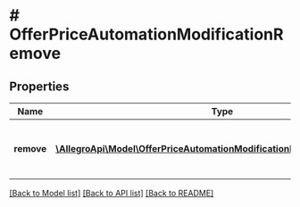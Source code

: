 # # OfferPriceAutomationModificationRemove

## Properties

Name | Type | Description | Notes
------------ | ------------- | ------------- | -------------
**remove** | [**\AllegroApi\Model\OfferPriceAutomationModificationRemoveRemoveInner[]**](OfferPriceAutomationModificationRemoveRemoveInner.md) | List of marketplaces from which rules will be removed. | [optional]

[[Back to Model list]](../../README.md#models) [[Back to API list]](../../README.md#endpoints) [[Back to README]](../../README.md)
